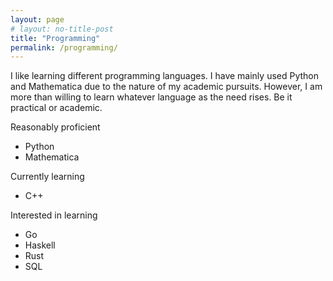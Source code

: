 ```yaml
---
layout: page
# layout: no-title-post
title: "Programming"
permalink: /programming/
---
```


I like learning different programming languages. I have mainly used Python and Mathematica due to the nature of my academic pursuits. However, I am more than willing to learn whatever language as the need rises. Be it practical or academic.

Reasonably proficient

- Python
- Mathematica

Currently learning

- C++

Interested in learning

- Go
- Haskell
- Rust
- SQL
